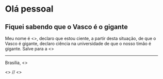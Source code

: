 # Olá pessoal

## Fiquei sabendo que o Vasco é o gigante

Meu nome é <<NOME>>, declaro que estou ciente, a partir desta situação, de que o Vasco é gigante, declaro ciência na universidade de que o nosso timão é gigante. Salve para a <<DISCIPLINA>>

---

Brasília, <<DATA>>

<<CPF>> // <<MATRICULA>>